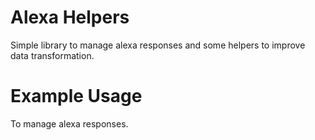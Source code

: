 # Alexa Helpers

Simple library to manage alexa responses and some helpers to improve data transformation.

# Example Usage

To manage alexa responses.

```javascript

```